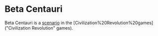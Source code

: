 # Beta Centauri

Beta Centauri is a [scenario](scenario) in the [Civilization%20Revolution%20games]("Civilization Revolution" games).